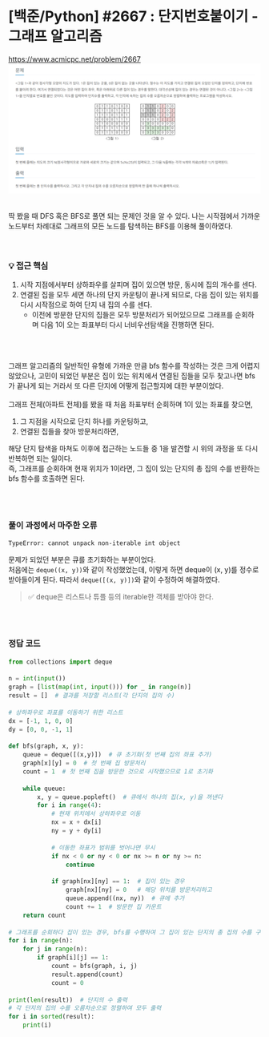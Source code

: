 # [백준/Python] #2667 : 단지번호붙이기 - 그래프 알고리즘

https://www.acmicpc.net/problem/2667 <br/>
![#2667](image.png) <br/>

<br/>
딱 봤을 때 DFS 혹은 BFS로 풀면 되는 문제인 것을 알 수 있다. 나는 시작점에서 가까운 노드부터 차례대로 그래프의 모든 노드를 탐색하는 BFS를 이용해 풀이하였다. <br/>
<br/><br/>

### 💡 접근 핵심

1. 시작 지점에서부터 상하좌우를 살피며 집이 있으면 방문, 동시에 집의 개수를 센다. <br/>
2. 연결된 집을 모두 세면 하나의 단지 카운팅이 끝나게 되므로, 다음 집이 있는 위치를 다시 시작점으로 하여 단지 내 집의 수를 센다. <br/>
   - 이전에 방문한 단지의 집들은 모두 방문처리가 되어있으므로 그래프를 순회하며 다음 1이 오는 좌표부터 다시 너비우선탐색을 진행하면 된다. <br/>

<br/><br/>

그래프 알고리즘의 일반적인 유형에 가까운 만큼 bfs 함수를 작성하는 것은 크게 어렵지 않았으나, 고민이 되었던 부분은 집이 있는 위치에서 연결된 집들을 모두 찾고나면 bfs가 끝나게 되는 거라서 또 다른 단지에 어떻게 접근할지에 대한 부분이었다. <br/><br/>
그래프 전체(아파트 전체)를 봤을 때 처음 좌표부터 순회하며 1이 있는 좌표를 찾으면, <br/>

1. 그 지점을 시작으로 단지 하나를 카운팅하고, <br/>
2. 연결된 집들을 찾아 방문처리하면, <br/>

해당 단지 탐색을 마쳐도 이후에 접근하는 노드들 중 1을 발견할 시 위의 과정을 또 다시 반복하면 되는 일이다. <br/>
즉, 그래프를 순회하며 현재 위치가 1이라면, 그 집이 있는 단지의 총 집의 수를 반환하는 bfs 함수를 호출하면 된다. <br/>

<br/><br/>

### 풀이 과정에서 마주한 오류

```bash
TypeError: cannot unpack non-iterable int object
```

문제가 되었던 부분은 큐를 초기화하는 부분이었다. <br/>
처음에는 `deque((x, y))`와 같이 작성했었는데, 이렇게 하면 deque이 (x, y)를 정수로 받아들이게 된다. 따라서 `deque([(x, y)])`와 같이 수정하여 해결하였다. <br/>
> ✅ deque은 리스트나 튜플 등의 iterable한 객체를 받아야 한다.

<br/><br/>

### 정답 코드

```python
from collections import deque

n = int(input())
graph = [list(map(int, input())) for _ in range(n)]
result = []  # 결과를 저장할 리스트(각 단지의 집의 수)

# 상하좌우로 좌표를 이동하기 위한 리스트
dx = [-1, 1, 0, 0]
dy = [0, 0, -1, 1]

def bfs(graph, x, y):
    queue = deque([(x,y)])  # 큐 초기화(첫 번째 집의 좌표 추가)
    graph[x][y] = 0  # 첫 번째 집 방문처리
    count = 1  # 첫 번째 집을 방문한 것으로 시작했으므로 1로 초기화

    while queue:
        x, y = queue.popleft()  # 큐에서 하나의 집(x, y)을 꺼낸다
        for i in range(4):
            # 현재 위치에서 상하좌우로 이동
            nx = x + dx[i]
            ny = y + dy[i]

            # 이동한 좌표가 범위를 벗어나면 무시
            if nx < 0 or ny < 0 or nx >= n or ny >= n:
                continue

            if graph[nx][ny] == 1:  # 집이 있는 경우
                graph[nx][ny] = 0   # 해당 위치를 방문처리하고
                queue.append((nx, ny))  # 큐에 추가
                count += 1  # 방문한 집 카운트
    return count

# 그래프를 순회하다 집이 있는 경우, bfs를 수행하여 그 집이 있는 단지의 총 집의 수를 구한다
for i in range(n):
    for j in range(n):
        if graph[i][j] == 1:
            count = bfs(graph, i, j)
            result.append(count)
            count = 0

print(len(result))  # 단지의 수 출력
# 각 단지의 집의 수를 오름차순으로 정렬하여 모두 출력
for i in sorted(result):
    print(i)
```
